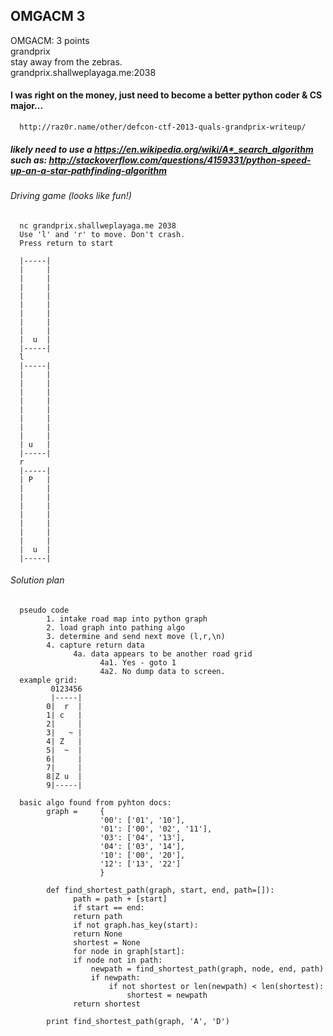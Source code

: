 ## OMGACM 3  
OMGACM: 3 points  
grandprix  
stay away from the zebras.  
grandprix.shallweplayaga.me:2038  

#### I was right on the money, just need to become a better python coder & CS major...
      http://raz0r.name/other/defcon-ctf-2013-quals-grandprix-writeup/

##### likely need to use a https://en.wikipedia.org/wiki/A*_search_algorithm such as: http://stackoverflow.com/questions/4159331/python-speed-up-an-a-star-pathfinding-algorithm
###### Driving game (looks like fun!)
      nc grandprix.shallweplayaga.me 2038
      Use 'l' and 'r' to move. Don't crash.
      Press return to start
      
      |-----|
      |     |
      |     |
      |     |
      |     |
      |     |
      |     |
      |     |
      |     |
      |  u  |
      |-----|
      l
      |-----|
      |     |
      |     |
      |     |
      |     |
      |     |
      |     |
      |     |
      |     |
      | u   |
      |-----|
      r
      |-----|
      | P   |
      |     |
      |     |
      |     |
      |     |
      |     |
      |     |
      |     |
      |  u  |
      |-----|
      
###### Solution plan
      pseudo code
            1. intake road map into python graph
            2. load graph into pathing algo
            3. determine and send next move (l,r,\n)
            4. capture return data
                  4a. data appears to be another road grid
                        4a1. Yes - goto 1
                        4a2. No dump data to screen.
      example grid:
             0123456
             |-----|
            0|  r  |
            1| c   |
            2|     |
            3|   ~ |
            4| Z   |
            5|  ~  |
            6|     |
            7|     |
            8|Z u  |
            9|-----|

      basic algo found from pyhton docs:
            graph =     {
                        '00': ['01', '10'],
                        '01': ['00', '02', '11'],
                        '03': ['04', '13'],
                        '04': ['03', '14'],
                        '10': ['00', '20'],
                        '12': ['13', '22']
                        }
            
            def find_shortest_path(graph, start, end, path=[]):
                  path = path + [start]
                  if start == end:
                  return path
                  if not graph.has_key(start):
                  return None
                  shortest = None
                  for node in graph[start]:
                  if node not in path:
                      newpath = find_shortest_path(graph, node, end, path)
                      if newpath:
                          if not shortest or len(newpath) < len(shortest):
                              shortest = newpath
                  return shortest
            
            print find_shortest_path(graph, 'A', 'D') 
